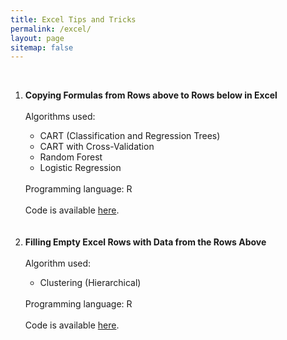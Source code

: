 ```yaml
---
title: Excel Tips and Tricks
permalink: /excel/
layout: page
sitemap: false
---
```

   <br>
   <ol>
   <li><b>Copying Formulas from Rows above to Rows below in Excel</b></li>
   <br>
      Algorithms used:</t>
                           <ul>
                           <li>CART (Classification and Regression Trees)</li>
                           <li>CART with Cross-Validation</li>
                           <li>Random Forest</li>
                           <li>Logistic Regression</li>
                           </ul>
         <br>
         Programming language: R
         <br><br>
         Code is available <a href="http://sachinshrestha.github.io/censusCode/">here</a>.
         <br><br><br>

   <li><b>Filling Empty Excel Rows with Data from the Rows Above</b></li>
   <br>
        Algorithm used:       
                           <ul>
                           <li>Clustering (Hierarchical)</li>
                           </ul>
         <br>
         Programming language: R
         <br><br>
        Code is available <a href="http://sachinshrestha.github.io/frequentFlyerCode">here</a>.
         <br><br><br>
     
   </ol>

